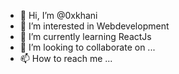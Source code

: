 - 👋 Hi, I’m @0xkhani
- 👀 I’m interested in Webdevelopment
- 🌱 I’m currently learning ReactJs
- 💞️ I’m looking to collaborate on ...
- 📫 How to reach me ...

<!---
0xkhani/0xkhani is a ✨ special ✨ repository because its `README.md` (this file) appears on your GitHub profile.
You can click the Preview link to take a look at your changes.
--->
